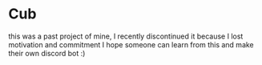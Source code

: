# Cub

this was a past project of mine, I recently discontinued it because I lost motivation and commitment
I hope someone can learn from this and make their own discord bot 
:)
